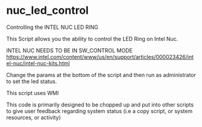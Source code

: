# nuc_led_control
Controlling the INTEL NUC LED RING

This Script allows you the ability to control the LED Ring on Intel Nuc.

INTEL NUC NEEDS TO BE IN SW_CONTROL MODE
https://www.intel.com/content/www/us/en/support/articles/000023426/intel-nuc/intel-nuc-kits.html

Change the params at the bottom of the script and then run as administrator to set the led status. 

This script uses WMI

This code is primarily designed to be chopped up and put into other scripts to give user feedback regarding system status (i.e a copy script, or system resources, or activity)
